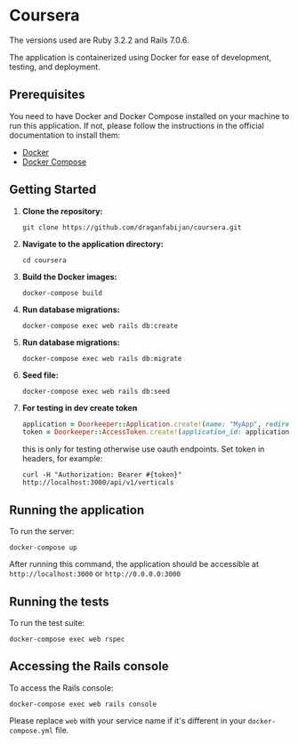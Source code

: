# Coursera

The versions used are Ruby 3.2.2 and Rails 7.0.6.

The application is containerized using Docker for ease of development, testing, and deployment.

## Prerequisites

You need to have Docker and Docker Compose installed on your machine to run this application. If not, please follow the instructions in the official documentation to install them:

- [Docker](https://docs.docker.com/get-docker/)
- [Docker Compose](https://docs.docker.com/compose/install/)

## Getting Started

1. **Clone the repository:**

    ```
    git clone https://github.com/draganfabijan/coursera.git
    ```

2. **Navigate to the application directory:**

    ```
    cd coursera
    ```

3. **Build the Docker images:**

    ```
    docker-compose build
    ```
4. **Run database migrations:**

    ```
    docker-compose exec web rails db:create
    ```

5. **Run database migrations:**

    ```
    docker-compose exec web rails db:migrate
    ```
6. **Seed file:**

    ```
    docker-compose exec web rails db:seed
    ```
7. **For testing in dev create token**

    ```rb
    application = Doorkeeper::Application.create!(name: "MyApp", redirect_uri: "http://localhost")
    token = Doorkeeper::AccessToken.create!(application_id: application.id, resource_owner_id: nil, scopes: "").token
    ```
    this is only for testing otherwise use oauth endpoints.
    Set token in headers, for example:

    ```
    curl -H "Authorization: Bearer #{token}" http://localhost:3000/api/v1/verticals
    ```

## Running the application

To run the server:

```
docker-compose up
```

After running this command, the application should be accessible at `http://localhost:3000` or `http://0.0.0.0:3000`

## Running the tests

To run the test suite:

```
docker-compose exec web rspec
```

## Accessing the Rails console

To access the Rails console:

```
docker-compose exec web rails console
```

Please replace `web` with your service name if it's different in your `docker-compose.yml` file.




